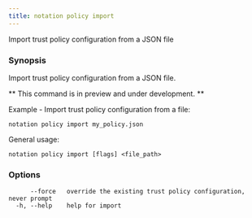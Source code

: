 ```yaml
---
title: notation policy import
---
```


Import trust policy configuration from a JSON file

### Synopsis

Import trust policy configuration from a JSON file.

** This command is in preview and under development. **

Example - Import trust policy configuration from a file:
```shell
notation policy import my_policy.json
```

General usage:
```shell
notation policy import [flags] <file_path>
```

### Options

```shell
      --force   override the existing trust policy configuration, never prompt
  -h, --help    help for import
```

